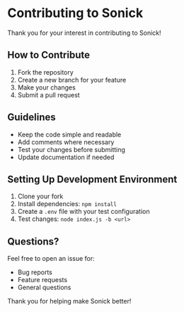 # Contributing to Sonick

Thank you for your interest in contributing to Sonick! 

## How to Contribute

1. Fork the repository
2. Create a new branch for your feature
3. Make your changes
4. Submit a pull request

## Guidelines

- Keep the code simple and readable
- Add comments where necessary
- Test your changes before submitting
- Update documentation if needed

## Setting Up Development Environment

1. Clone your fork
2. Install dependencies: `npm install`
3. Create a `.env` file with your test configuration
4. Test changes: `node index.js -b <url>`

## Questions?

Feel free to open an issue for:
- Bug reports
- Feature requests
- General questions

Thank you for helping make Sonick better! 